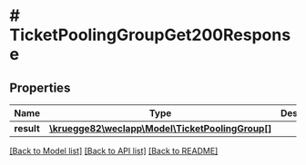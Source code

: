 # # TicketPoolingGroupGet200Response

## Properties

Name | Type | Description | Notes
------------ | ------------- | ------------- | -------------
**result** | [**\kruegge82\weclapp\Model\TicketPoolingGroup[]**](TicketPoolingGroup.md) |  | [optional]

[[Back to Model list]](../../README.md#models) [[Back to API list]](../../README.md#endpoints) [[Back to README]](../../README.md)
